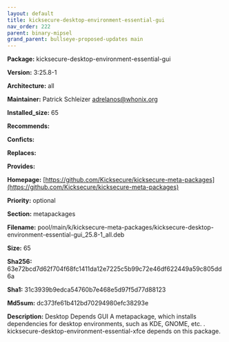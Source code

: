 ```yaml
---
layout: default
title: kicksecure-desktop-environment-essential-gui
nav_order: 222
parent: binary-mipsel
grand_parent: bullseye-proposed-updates main
---
```


**Package:** kicksecure-desktop-environment-essential-gui

**Version:** 3:25.8-1

**Architecture:**  all

**Maintainer:**  Patrick Schleizer <adrelanos@whonix.org>

**Installed_size:**  65

**Recommends:**  

**Conficts:**  

**Replaces:**  

**Provides:**  

**Homepage:**  [https://github.com/Kicksecure/kicksecure-meta-packages](https://github.com/Kicksecure/kicksecure-meta-packages)

**Priority:**  optional

**Section:** metapackages

**Filename:**  pool/main/k/kicksecure-meta-packages/kicksecure-desktop-environment-essential-gui_25.8-1_all.deb

**Size:**  65

**Sha256:**  63e72bcd7d62f704f68fc1411da12e7225c5b99c72e46df622449a59c805dd6a

**Sha1:**  31c3939b9edca54760b7e468e5d97f5d77d88123

**Md5sum:**  dc373fe61b412bd70294980efc38293e

**Description:** Desktop Depends GUI
 A metapackage, which installs dependencies for desktop environments,
 such as KDE, GNOME, etc.
 .
 kicksecure-desktop-environment-essential-xfce depends on this package.


